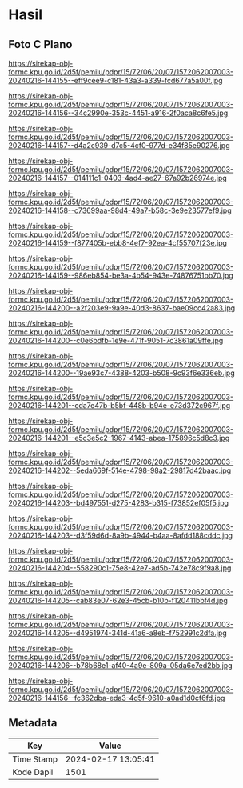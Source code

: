 # Hasil

## Foto C Plano

https://sirekap-obj-formc.kpu.go.id/2d5f/pemilu/pdpr/15/72/06/20/07/1572062007003-20240216-144155--eff9cee9-c181-43a3-a339-fcd677a5a00f.jpg

https://sirekap-obj-formc.kpu.go.id/2d5f/pemilu/pdpr/15/72/06/20/07/1572062007003-20240216-144156--34c2990e-353c-4451-a916-2f0aca8c6fe5.jpg

https://sirekap-obj-formc.kpu.go.id/2d5f/pemilu/pdpr/15/72/06/20/07/1572062007003-20240216-144157--d4a2c939-d7c5-4cf0-977d-e34f85e90276.jpg

https://sirekap-obj-formc.kpu.go.id/2d5f/pemilu/pdpr/15/72/06/20/07/1572062007003-20240216-144157--014111c1-0403-4ad4-ae27-67a92b26974e.jpg

https://sirekap-obj-formc.kpu.go.id/2d5f/pemilu/pdpr/15/72/06/20/07/1572062007003-20240216-144158--c73699aa-98d4-49a7-b58c-3e9e23577ef9.jpg

https://sirekap-obj-formc.kpu.go.id/2d5f/pemilu/pdpr/15/72/06/20/07/1572062007003-20240216-144159--f877405b-ebb8-4ef7-92ea-4cf55707f23e.jpg

https://sirekap-obj-formc.kpu.go.id/2d5f/pemilu/pdpr/15/72/06/20/07/1572062007003-20240216-144159--986eb854-be3a-4b54-943e-74876751bb70.jpg

https://sirekap-obj-formc.kpu.go.id/2d5f/pemilu/pdpr/15/72/06/20/07/1572062007003-20240216-144200--a2f203e9-9a9e-40d3-8637-bae09cc42a83.jpg

https://sirekap-obj-formc.kpu.go.id/2d5f/pemilu/pdpr/15/72/06/20/07/1572062007003-20240216-144200--c0e6bdfb-1e9e-471f-9051-7c3861a09ffe.jpg

https://sirekap-obj-formc.kpu.go.id/2d5f/pemilu/pdpr/15/72/06/20/07/1572062007003-20240216-144200--19ae93c7-4388-4203-b508-9c93f6e336eb.jpg

https://sirekap-obj-formc.kpu.go.id/2d5f/pemilu/pdpr/15/72/06/20/07/1572062007003-20240216-144201--cda7e47b-b5bf-448b-b94e-e73d372c967f.jpg

https://sirekap-obj-formc.kpu.go.id/2d5f/pemilu/pdpr/15/72/06/20/07/1572062007003-20240216-144201--e5c3e5c2-1967-4143-abea-175896c5d8c3.jpg

https://sirekap-obj-formc.kpu.go.id/2d5f/pemilu/pdpr/15/72/06/20/07/1572062007003-20240216-144202--5eda669f-514e-4798-98a2-29817d42baac.jpg

https://sirekap-obj-formc.kpu.go.id/2d5f/pemilu/pdpr/15/72/06/20/07/1572062007003-20240216-144203--bd497551-d275-4283-b315-f73852ef05f5.jpg

https://sirekap-obj-formc.kpu.go.id/2d5f/pemilu/pdpr/15/72/06/20/07/1572062007003-20240216-144203--d3f59d6d-8a9b-4944-b4aa-8afdd188cddc.jpg

https://sirekap-obj-formc.kpu.go.id/2d5f/pemilu/pdpr/15/72/06/20/07/1572062007003-20240216-144204--558290c1-75e8-42e7-ad5b-742e78c9f9a8.jpg

https://sirekap-obj-formc.kpu.go.id/2d5f/pemilu/pdpr/15/72/06/20/07/1572062007003-20240216-144205--cab83e07-62e3-45cb-b10b-f120411bbf4d.jpg

https://sirekap-obj-formc.kpu.go.id/2d5f/pemilu/pdpr/15/72/06/20/07/1572062007003-20240216-144205--d4951974-341d-41a6-a8eb-f752991c2dfa.jpg

https://sirekap-obj-formc.kpu.go.id/2d5f/pemilu/pdpr/15/72/06/20/07/1572062007003-20240216-144206--b78b68e1-af40-4a9e-809a-05da6e7ed2bb.jpg

https://sirekap-obj-formc.kpu.go.id/2d5f/pemilu/pdpr/15/72/06/20/07/1572062007003-20240216-144156--fc362dba-eda3-4d5f-9610-a0ad1d0cf6fd.jpg


## Metadata

| Key        | Value               |
| ---------- | ------------------- |
| Time Stamp | 2024-02-17 13:05:41 |
| Kode Dapil | 1501                |



